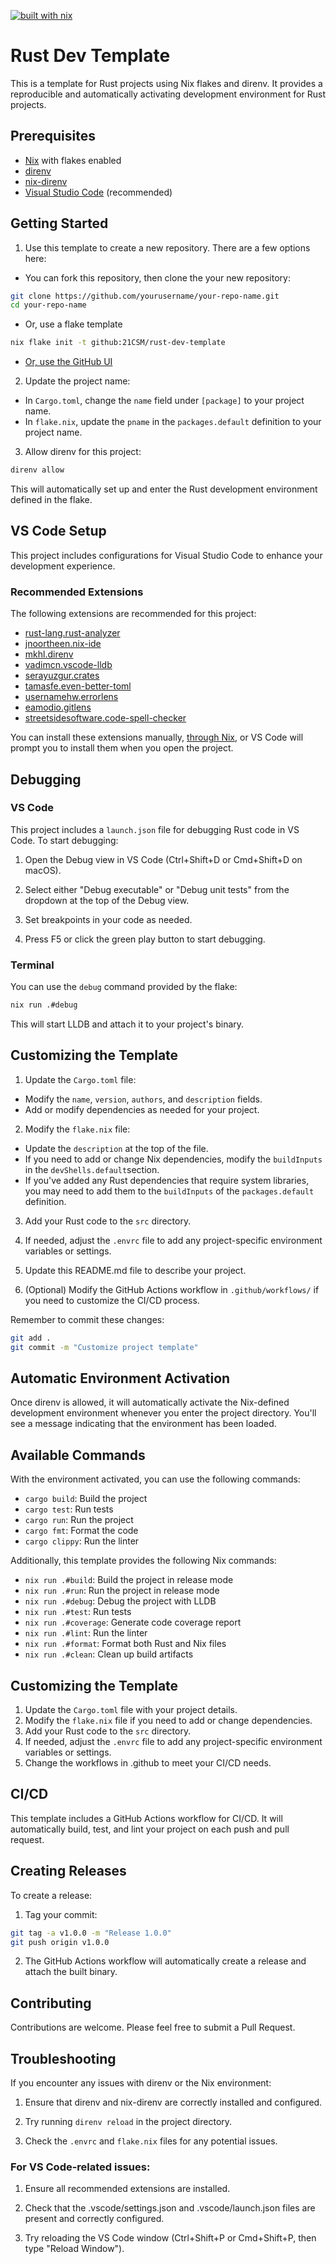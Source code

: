 [![built with nix](https://builtwithnix.org/badge.svg)](https://builtwithnix.org)

# Rust Dev Template

This is a template for Rust projects using Nix flakes and direnv. It provides a reproducible and
automatically activating development environment for Rust projects.

## Prerequisites

- [Nix](https://nixos.org/download.html) with flakes enabled
- [direnv](https://direnv.net/)
- [nix-direnv](https://github.com/nix-community/nix-direnv)
- [Visual Studio Code](https://code.visualstudio.com/) (recommended)

## Getting Started

1. Use this template to create a new repository. There are a few options here:

- You can fork this repository, then clone the your new repository:
```bash
git clone https://github.com/yourusername/your-repo-name.git
cd your-repo-name
```

- Or, use a flake template
```bash
nix flake init -t github:21CSM/rust-dev-template
```

- [Or, use the GitHub UI](https://docs.github.com/en/repositories/creating-and-managing-repositories/creating-a-repository-from-a-template)

2. Update the project name:
- In `Cargo.toml`, change the `name` field under `[package]` to your project name.
- In `flake.nix`, update the `pname` in the `packages.default` definition to your project name.

3. Allow direnv for this project:

```bash
direnv allow
```

This will automatically set up and enter the Rust development environment defined in the flake.

## VS Code Setup

This project includes configurations for Visual Studio Code to enhance your development experience.

### Recommended Extensions

The following extensions are recommended for this project:

- [rust-lang.rust-analyzer][rust-analyzer]
- [jnoortheen.nix-ide][nix-ide]
- [mkhl.direnv][direnv]
- [vadimcn.vscode-lldb][vscode-lldb]
- [serayuzgur.crates][crates]
- [tamasfe.even-better-toml][even-better-toml]
- [usernamehw.errorlens][errorlens]
- [eamodio.gitlens][gitlens]
- [streetsidesoftware.code-spell-checker][code-spell-checker]

You can install these extensions manually,
[through Nix][nixos-wiki-vscode], or VS Code will prompt you to
install them when you open the project.

[rust-analyzer]: https://marketplace.visualstudio.com/items?itemName=rust-lang.rust-analyzer
[nix-ide]: https://marketplace.visualstudio.com/items?itemName=jnoortheen.nix-ide
[direnv]: https://marketplace.visualstudio.com/items?itemName=mkhl.direnv
[vscode-lldb]: https://marketplace.visualstudio.com/items?itemName=vadimcn.vscode-lldb
[crates]: https://marketplace.visualstudio.com/items?itemName=serayuzgur.crates
[even-better-toml]: https://marketplace.visualstudio.com/items?itemName=tamasfe.even-better-toml
[errorlens]: https://marketplace.visualstudio.com/items?itemName=usernamehw.errorlens
[gitlens]: https://marketplace.visualstudio.com/items?itemName=eamodio.gitlens
[code-spell-checker]: https://marketplace.visualstudio.com/items?itemName=streetsidesoftware.code-spell-checker
[nixos-wiki-vscode]: https://nixos.wiki/wiki/Visual_Studio_Code

## Debugging

### VS Code

This project includes a ```launch.json``` file for debugging Rust code in VS Code.
To start debugging:

1. Open the Debug view in VS Code (Ctrl+Shift+D or Cmd+Shift+D on macOS).

2. Select either "Debug executable" or "Debug unit tests" from the dropdown at the top of
the Debug view.

3. Set breakpoints in your code as needed.

4. Press F5 or click the green play button to start debugging.

### Terminal

You can use the ```debug``` command provided by the flake:

```bash
nix run .#debug
```

This will start LLDB and attach it to your project's binary.

## Customizing the Template

1. Update the `Cargo.toml` file:
- Modify the `name`, `version`, `authors`, and `description` fields.
- Add or modify dependencies as needed for your project.

2. Modify the `flake.nix` file:
- Update the `description` at the top of the file.
- If you need to add or change Nix dependencies, modify the `buildInputs` in the
`devShells.default`section.
- If you've added any Rust dependencies that require system libraries, you may need to add them to
the `buildInputs` of the `packages.default` definition.

3. Add your Rust code to the `src` directory.

4. If needed, adjust the `.envrc` file to add any project-specific environment variables
or settings.

5. Update this README.md file to describe your project.

6. (Optional) Modify the GitHub Actions workflow in `.github/workflows/` if you need to
customize the CI/CD process.

Remember to commit these changes:

```bash
git add .
git commit -m "Customize project template"
```

## Automatic Environment Activation

Once direnv is allowed, it will automatically activate the Nix-defined development environment
whenever you enter the project directory. You'll see a message indicating that the environment
has been loaded.

## Available Commands

With the environment activated, you can use the following commands:

- `cargo build`: Build the project
- `cargo test`: Run tests
- `cargo run`: Run the project
- `cargo fmt`: Format the code
- `cargo clippy`: Run the linter

Additionally, this template provides the following Nix commands:

- `nix run .#build`: Build the project in release mode
- `nix run .#run`: Run the project in release mode
- `nix run .#debug`: Debug the project with LLDB
- `nix run .#test`: Run tests
- `nix run .#coverage`: Generate code coverage report
- `nix run .#lint`: Run the linter
- `nix run .#format`: Format both Rust and Nix files
- `nix run .#clean`: Clean up build artifacts

## Customizing the Template

1. Update the `Cargo.toml` file with your project details.
2. Modify the `flake.nix` file if you need to add or change dependencies.
3. Add your Rust code to the `src` directory.
4. If needed, adjust the `.envrc` file to add any project-specific environment variables or settings.
5. Change the workflows in .github to meet your CI/CD needs.

## CI/CD

This template includes a GitHub Actions workflow for CI/CD. It will automatically build, test, and
lint your project on each push and pull request.

## Creating Releases

To create a release:

1. Tag your commit:

```bash
git tag -a v1.0.0 -m "Release 1.0.0"
git push origin v1.0.0
```

2. The GitHub Actions workflow will automatically create a release and attach the built binary.

## Contributing

Contributions are welcome. Please feel free to submit a Pull Request.

## Troubleshooting

If you encounter any issues with direnv or the Nix environment:

1. Ensure that direnv and nix-direnv are correctly installed and configured.

2. Try running `direnv reload` in the project directory.

3. Check the `.envrc` and `flake.nix` files for any potential issues.

### For VS Code-related issues:

1. Ensure all recommended extensions are installed.

2. Check that the .vscode/settings.json and .vscode/launch.json files are present and
correctly configured.

3. Try reloading the VS Code window (Ctrl+Shift+P or Cmd+Shift+P, then type "Reload Window").

